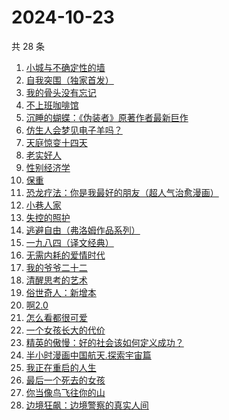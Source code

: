 # 2024-10-23

共 28 条

<!-- BEGIN WEREAD -->
<!-- 最后更新时间 2024-10-23 09:08:12 +0800 -->
1. [小城与不确定性的墙](https://weread.qq.com/web/bookDetail/93132e10813ab947fg011bc1)
1. [自我突围（独家首发）](https://weread.qq.com/web/bookDetail/09f329e0813ab94bfg01365c)
1. [我的骨头没有忘记](https://weread.qq.com/web/bookDetail/70232c00813ab944dg010f7a)
1. [不上班咖啡馆](https://weread.qq.com/web/bookDetail/e23322d0813ab944dg017b71)
1. [沉睡的蝴蝶：《伪装者》原著作者最新巨作](https://weread.qq.com/web/bookDetail/e5532ae0813ab9472g013d9b)
1. [仿生人会梦见电子羊吗？](https://weread.qq.com/web/bookDetail/44c32630813ab9467g0154e0)
1. [天庭惊变十四天](https://weread.qq.com/web/bookDetail/edc32c00813ab9465g015f15)
1. [老实好人](https://weread.qq.com/web/bookDetail/10332a00813ab949cg01710f)
1. [性别经济学](https://weread.qq.com/web/bookDetail/e3732800813ab920fg012d5e)
1. [保重](https://weread.qq.com/web/bookDetail/35a32880813ab7295g0177de)
1. [恐龙疗法：你是我最好的朋友（超人气治愈漫画）](https://weread.qq.com/web/bookDetail/39032fe0813ab939bg01400e)
1. [小巷人家](https://weread.qq.com/web/bookDetail/41532d00813ab79b6g010ac3)
1. [失控的照护](https://weread.qq.com/web/bookDetail/f4d32730813ab948bg013273)
1. [逃避自由（弗洛姆作品系列）](https://weread.qq.com/web/bookDetail/679328a0813ab8004g01640f)
1. [一九八四（译文经典）](https://weread.qq.com/web/bookDetail/dde328c071860af6dde328f)
1. [无需内耗的爱情时代](https://weread.qq.com/web/bookDetail/0b3321d0813ab945cg01309b)
1. [我的爷爷二十二](https://weread.qq.com/web/bookDetail/f4632510813ab93d6g012e40)
1. [清醒思考的艺术](https://weread.qq.com/web/bookDetail/14132a10597c6a141edb5fb)
1. [俗世奇人：新增本](https://weread.qq.com/web/bookDetail/808325f0813ab79e7g010669)
1. [啊2.0](https://weread.qq.com/web/bookDetail/b303225072012563b300eac)
1. [怎么看都很可爱](https://weread.qq.com/web/bookDetail/58632340813ab9455g014db0)
1. [一个女孩长大的代价](https://weread.qq.com/web/bookDetail/1ec32a00813ab943dg01681b)
1. [精英的傲慢：好的社会该如何定义成功？](https://weread.qq.com/web/bookDetail/5d1320e072744bdc5d154db)
1. [半小时漫画中国航天.探索宇宙篇](https://weread.qq.com/web/bookDetail/56d32100813ab945bg012d34)
1. [我正在重启的人生](https://weread.qq.com/web/bookDetail/19232860813ab943ag0112b4)
1. [最后一个死去的女孩](https://weread.qq.com/web/bookDetail/fce32e50813ab944bg013e30)
1. [你当像鸟飞往你的山](https://weread.qq.com/web/bookDetail/8b832b5071979d0b8b86c0d)
1. [边境狂飙：边境警察的真实人间](https://weread.qq.com/web/bookDetail/02032f10813ab943ag015dae)
<!-- END WEREAD -->